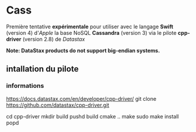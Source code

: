 #  Cass

Première tentative **expérimentale** pour utiliser avec le langage **Swift** (version 4) d'*Apple* la base NoSQL **Cassandra** (version 3) via le pilote **cpp-driver** (version 2.8) de *Datastax*

**Note: DataStax products do not support big-endian systems.**

## intallation du pilote

### informations
https://docs.datastax.com/en/developer/cpp-driver/
git clone https://github.com/datastax/cpp-driver.git

cd cpp-driver
mkdir build
pushd build
cmake ..
make
sudo make install
popd

